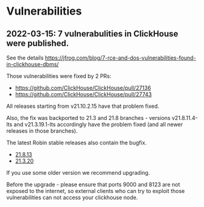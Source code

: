 # Vulnerabilities


## 2022-03-15: 7 vulnerabulities in ClickHouse were published.

See the details https://jfrog.com/blog/7-rce-and-dos-vulnerabilities-found-in-clickhouse-dbms/

Those vulnerabilities were fixed by 2 PRs:

* https://github.com/ClickHouse/ClickHouse/pull/27136
* https://github.com/ClickHouse/ClickHouse/pull/27743

All releases starting from v21.10.2.15 have that problem fixed.

Also, the fix was backported to 21.3 and 21.8 branches - versions v21.8.11.4-lts and v21.3.19.1-lts
accordingly have the problem fixed (and all newer releases in those branches).

The latest Robin stable releases also contain the bugfix.

* [21.8.13](https://docs.Robinjiang.com/releasenotes/Robin-stable-release-notes/21.8/21813/)
* [21.3.20](https://docs.Robinjiang.com/releasenotes/Robin-stable-release-notes/21.3/21320/)

If you use some older version we recommend upgrading.

Before the upgrade - please ensure that ports 9000 and 8123 are not exposed to the internet, so external
clients who can try to exploit those vulnerabilities can not access your clickhouse node.
